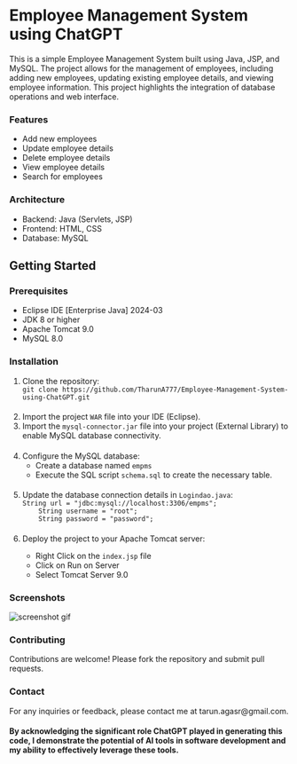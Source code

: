 <h1> Employee Management System using ChatGPT</h1>
<p>This is a simple Employee Management System built using Java, JSP, and MySQL. The project allows for the management of employees, including adding new employees, updating existing employee details, and viewing employee information. This project highlights the integration of database operations and web interface.</p>
<h3>Features</h3>
<ul>
  <li>Add new employees</li>
  <li>Update employee details</li>
  <li> Delete employee details</li>
  <li>View employee details</li>
  <li>Search for employees</li>
</ul>
<h3>Architecture</h3>
<ul>
  <li>Backend: Java (Servlets, JSP)</li>
  <li>Frontend: HTML, CSS</li>
  <li>Database: MySQL</li>
</ul>
<h2>Getting Started</h2>
<h3>Prerequisites</h3>
<ul>
  <li>Eclipse IDE [Enterprise Java] 2024-03</li>
  <li>JDK 8 or higher</li>
  <li>Apache Tomcat 9.0</li>
  <li>MySQL 8.0
</ul>
<h3>Installation</h3>
<ol>
  <li>Clone the repository:</li>
  <code>git clone https://github.com/TharunA777/Employee-Management-System-using-ChatGPT.git</code>
  <h4></h4>
  <li>Import the project <code>WAR</code> file into your IDE (Eclipse).</li>
  <li>Import the <code>mysql-connector.jar</code> file into your project (External Library) to enable MySQL database connectivity.</li>
   <h4></h4>
  <li>Configure the MySQL database:
  <ul>
    <li>Create a database named <code>empms</code></li>
    <li>Execute the SQL script <code>schema.sql</code> to create the necessary table.</li>
  </ul>
  </li>
   <h4></h4>
  <li>Update the database connection details in <code>Logindao.java</code>:</li>
<code>String url = "jdbc:mysql://localhost:3306/empms";
    String username = "root";
    String password = "password";</code>
  <h4></h4>
  <li>Deploy the project to your Apache Tomcat server:</li>
  <ul>
    <li>Right Click on the <code>index.jsp</code> file</li>
    <li>Click on Run on Server</li>
    <li>Select Tomcat Server 9.0</li>
  </ul>
</ol>

<h3>Screenshots</h3>

![screenshot gif](https://github.com/TharunA777/Employee-Management-System-using-ChatGPT/assets/132211534/202e9980-f5ec-4246-8bef-baf392f97a23)


<h3>Contributing</h3>
<p>Contributions are welcome! Please fork the repository and submit pull requests.</p>

<h3>Contact</h3>
<p>For any inquiries or feedback, please contact me at tarun.agasr@gmail.com.</p>

<h4>By acknowledging the significant role ChatGPT played in generating this code, I demonstrate the potential of AI tools in software development and my ability to effectively leverage these tools.</h4>


